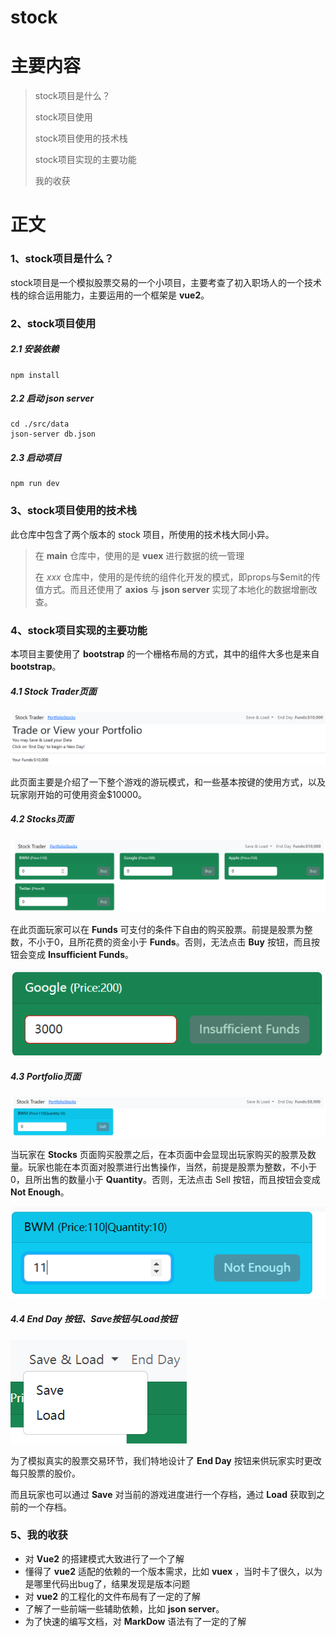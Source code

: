 # stock

# 主要内容

> stock项目是什么？
>
> stock项目使用
>
> stock项目使用的技术栈
>
> stock项目实现的主要功能
>
> 我的收获

# 正文

### 1、stock项目是什么？

stock项目是一个模拟股票交易的一个小项目，主要考查了初入职场人的一个技术栈的综合运用能力，主要运用的一个框架是 **vue2**。

### 2、stock项目使用

##### 2.1 安装依赖

~~~ node
npm install
~~~

##### 2.2 启动 json server

~~~node
cd ./src/data
json-server db.json
~~~

##### 2.3 启动项目

~~~ node
npm run dev
~~~

### 3、stock项目使用的技术栈

此仓库中包含了两个版本的 stock 项目，所使用的技术栈大同小异。

> 在 **main** 仓库中，使用的是 **vuex** 进行数据的统一管理
>
> 在 *xxx* 仓库中，使用的是传统的组件化开发的模式，即props与$emit的传值方式。而且还使用了 **axios** 与 **json server** 实现了本地化的数据增删改查。

### 4、stock项目实现的主要功能

本项目主要使用了 **bootstrap** 的一个栅格布局的方式，其中的组件大多也是来自 **bootstrap**。

##### 4.1 Stock Trader页面

![image-20230101093718119](https://github.com/kilnonedre/Exercitation/blob/main/public/typora-user-images/image-20230101093718119.png)

此页面主要是介绍了一下整个游戏的游玩模式，和一些基本按键的使用方式，以及玩家刚开始的可使用资金$10000。

##### 4.2 Stocks页面

![image-20230101094248747](https://github.com/kilnonedre/Exercitation/blob/main/public/typora-user-images/image-20230101094248747.png)

在此页面玩家可以在 **Funds** 可支付的条件下自由的购买股票。前提是股票为整数，不小于0，且所花费的资金小于 **Funds**。否则，无法点击 **Buy** 按钮，而且按钮会变成 **Insufficient Funds**。

![image-20230101094602841](https://github.com/kilnonedre/Exercitation/blob/main/public/typora-user-images/image-20230101094602841.png)

##### 4.3 Portfolio页面

![image-20230101094654122](https://github.com/kilnonedre/Exercitation/blob/main/public/typora-user-images/image-20230101094654122.png)

当玩家在 **Stocks** 页面购买股票之后，在本页面中会显现出玩家购买的股票及数量。玩家也能在本页面对股票进行出售操作，当然，前提是股票为整数，不小于0，且所出售的数量小于 **Quantity**。否则，无法点击 Sell 按钮，而且按钮会变成 **Not Enough**。

![image-20230101094913838](https://github.com/kilnonedre/Exercitation/blob/main/public/typora-user-images/image-20230101094913838.png)

##### 4.4 End Day 按钮、Save按钮与Load按钮

![image-20230101095112524](https://github.com/kilnonedre/Exercitation/blob/main/public/typora-user-images/image-20230101095112524.png)

为了模拟真实的股票交易环节，我们特地设计了 **End Day** 按钮来供玩家实时更改每只股票的股价。

而且玩家也可以通过 **Save** 对当前的游戏进度进行一个存档，通过 **Load** 获取到之前的一个存档。

###  5、我的收获

* 对 **Vue2** 的搭建模式大致进行了一个了解
* 懂得了 **vue2** 适配的依赖的一个版本需求，比如 **vuex** ，当时卡了很久，以为是哪里代码出bug了，结果发现是版本问题
* 对 **vue2** 的工程化的文件布局有了一定的了解
* 了解了一些前端一些辅助依赖，比如 **json server**。
* 为了快速的编写文档，对 **MarkDow** 语法有了一定的了解
